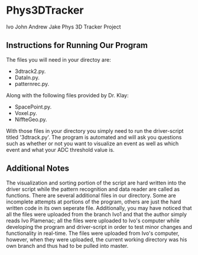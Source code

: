 Phys3DTracker
=============

Ivo John Andrew Jake Phys 3D Tracker Project

Instructions for Running Our Program
------------------------------------

The files you will need in your directoy are:
<ul>
<li>3dtrack2.py.</li>
<li>DataIn.py.</li>
<li>patternrec.py.</li>
</ul>

Along with the following files provided by Dr. Klay:
<ul>
<li>SpacePoint.py.</li>
<li>Voxel.py.</li>
<li>NiffteGeo.py.</li>
</ul>

With those files in your directory you simply need to run the driver-script titled '3dtrack.py'. The program is automated and will ask you questions such as whether or not you want to visualize an event as well as which event and what your ADC threshold value is. 

Additional Notes
----------------
The visualization and sorting portion of the script are hard written into the driver script while the pattern recognition and data reader are called as functions. There are several additional files in our directory. Some are incomplete attempts at portions of the program, others are just the hard written code in its own seperate file. Additionally, you may have noticed that all the files were uploaded from the branch Ivo1 and that the author simply reads Ivo Plamenac; all the files were uploaded to Ivo's computer while developing the program and driver-script in order to test minor changes and functionality in real-time. The files were uploaded from Ivo's computer, however, when they were uploaded, the current working directory was his own branch and thus had to be pulled into master.